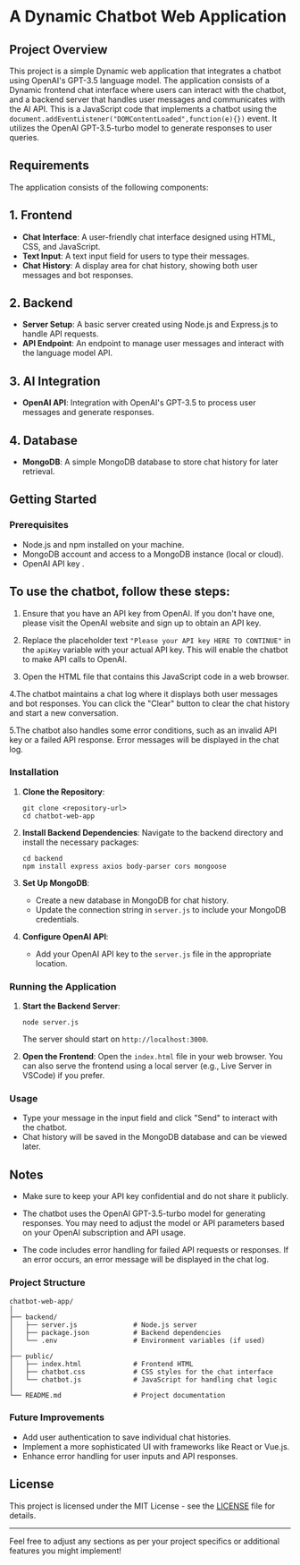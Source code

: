
# A Dynamic Chatbot Web Application

## Project Overview
This project is a simple Dynamic web application that integrates a chatbot using OpenAI's GPT-3.5 language model. The application consists of a Dynamic frontend chat interface where users can interact with the chatbot, and a backend server that handles user messages and communicates with the AI API.
This is a JavaScript code that implements a  chatbot using the `document.addEventListener("DOMContentLoaded",function(e){})` event.
It utilizes the OpenAI GPT-3.5-turbo model to generate responses to user queries.
## Requirements
The application consists of the following components:

## 1. Frontend
- **Chat Interface**: A user-friendly chat interface designed using HTML, CSS, and JavaScript.
- **Text Input**: A text input field for users to type their messages.
- **Chat History**: A display area for chat history, showing both user messages and bot responses.

## 2. Backend
- **Server Setup**: A basic server created using Node.js and Express.js to handle API requests.
- **API Endpoint**: An endpoint to manage user messages and interact with the language model API.

## 3. AI Integration
- **OpenAI API**: Integration with OpenAI's GPT-3.5 to process user messages and generate responses.

## 4. Database
- **MongoDB**: A simple MongoDB database to store chat history for later retrieval.

## Getting Started

### Prerequisites
- Node.js and npm installed on your machine.
- MongoDB account and access to a MongoDB instance (local or cloud).
- OpenAI API key .
## To use the chatbot, follow these steps:

1. Ensure that you have an API key from OpenAI. If you don't have one, please visit the OpenAI website and sign up to obtain an API key.

2. Replace the placeholder text `"Please your API key HERE TO CONTINUE"` in the `apiKey` variable with your actual API key. This will enable the chatbot to make API calls to OpenAI.

3. Open the HTML file that contains this JavaScript code in a web browser.

4.The chatbot maintains a chat log where it displays both user messages and bot responses. You can click the "Clear" button to clear the chat history and start a new conversation.

5.The chatbot also handles some error conditions, such as an invalid API key or a failed API response. Error messages will be displayed in the chat log.

### Installation

1. **Clone the Repository**:
   ```
   git clone <repository-url>
   cd chatbot-web-app
   ```

2. **Install Backend Dependencies**:
   Navigate to the backend directory and install the necessary packages:
   ```
   cd backend
   npm install express axios body-parser cors mongoose
   ```

3. **Set Up MongoDB**:
   - Create a new database in MongoDB for chat history.
   - Update the connection string in `server.js` to include your MongoDB credentials.

4. **Configure OpenAI API**:
   - Add your OpenAI API key to the `server.js` file in the appropriate location.

### Running the Application

1. **Start the Backend Server**:
   ```
   node server.js
   ```
   The server should start on `http://localhost:3000`.

2. **Open the Frontend**:
   Open the `index.html` file in your web browser. You can also serve the frontend using a local server (e.g., Live Server in VSCode) if you prefer.

### Usage
- Type your message in the input field and click "Send" to interact with the chatbot.
- Chat history will be saved in the MongoDB database and can be viewed later.

 ## Notes

- Make sure to keep your API key confidential and do not share it publicly.

- The chatbot uses the OpenAI GPT-3.5-turbo model for generating responses. You may need to adjust the model or API parameters based on your OpenAI subscription and API usage.

- The code includes error handling for failed API requests or responses. If an error occurs, an error message will be displayed in the chat log.

### Project Structure
```
chatbot-web-app/
│
├── backend/
│   ├── server.js              # Node.js server
│   ├── package.json           # Backend dependencies
│   └── .env                   # Environment variables (if used)
│
├── public/
│   ├── index.html             # Frontend HTML
│   ├── chatbot.css            # CSS styles for the chat interface
│   └── chatbot.js             # JavaScript for handling chat logic
│
└── README.md                  # Project documentation
```

### Future Improvements
- Add user authentication to save individual chat histories.
- Implement a more sophisticated UI with frameworks like React or Vue.js.
- Enhance error handling for user inputs and API responses.

## License
This project is licensed under the MIT License - see the [LICENSE](LICENSE) file for details.

---

Feel free to adjust any sections as per your project specifics or additional features you might implement!
